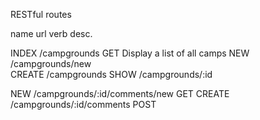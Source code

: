 RESTful routes

name    url                                 verb            desc.

INDEX   /campgrounds                        GET             Display a list of all camps
NEW     /campgrounds/new    
CREATE  /campgrounds
SHOW    /campgrounds/:id

NEW     /campgrounds/:id/comments/new       GET
CREATE  /campgrounds/:id/comments           POST    